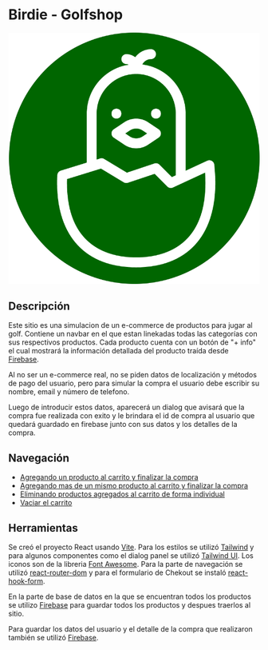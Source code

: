 # Birdie - Golfshop

![Logo Birdie - Golfshop](/src/assets/logos/icon.png)

## Descripción

Este sitio es una simulacion de un e-commerce de productos para jugar al golf. Contiene un navbar en el que estan linekadas todas las categorías con sus respectivos productos. Cada producto cuenta con un botón de "+ info" el cual mostrará la información detallada del producto traída desde [Firebase](https://firebase.google.com/?hl=es).

Al no ser un e-commerce real, no se piden datos de localización y métodos de pago del usuario, pero para simular la compra el usuario debe escribir su nombre, email y número de telefono.

Luego de introducir estos datos, aparecerá un dialog que avisará que la compra fue realizada con exito y le brindara el id de compra al usuario que quedará guardado en firebase junto con sus datos y los detalles de la compra.

## Navegación

- [Agregando un producto al carrito y finalizar la compra](https://scribehow.com/shared/Agregando_un_producto_al_carrito_y_finalizar_la_compra__tLNBo4BQR76oXpD3uh-9Pw)
- [Agregando mas de un mismo producto al carrito y finalizar la compra](https://scribehow.com/shared/Adding_a_hero_product_to_the_cart_and_completing_the_purchase__bWsI-utfQ7KakaOQr8CbWw)
- [Eliminando productos agregados al carrito de forma individual](https://scribehow.com/shared/Eliminar_productos_del_carro_individualmente__hcQzgK1LSamoSIURpuf5FQ)
- [Vaciar el carrito](https://scribehow.com/shared/Vaciar_el_carrito__hmlONgjrQMyOxLVyqftY7g)

## Herramientas

Se creó el proyecto React usando [Vite](https://vitejs.dev/). Para los estilos se utilizó [Tailwind](https://tailwindcss.com/) y para algunos componentes como el dialog panel se utilizó [Tailwind UI](https://tailwindui.com/). Los iconos son de la libreria [Font Awesome](https://fontawesome.com/). Para la parte de navegación se utilizó [react-router-dom](https://reactrouter.com/en/main) y para el formulario de Chekout se instaló [react-hook-form](https://react-hook-form.com/).

En la parte de base de datos en la que se encuentran todos los productos se utilizo [Firebase](https://firebase.google.com/?hl=es) para guardar todos los productos y despues traerlos al sitio.

Para guardar los datos del usuario y el detalle de la compra que realizaron también se utilizó [Firebase](https://firebase.google.com/?hl=es).
